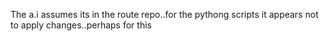 The a.i assumes its in the route repo..for the pythong scripts
it appears not to apply changes..perhaps for this
 
